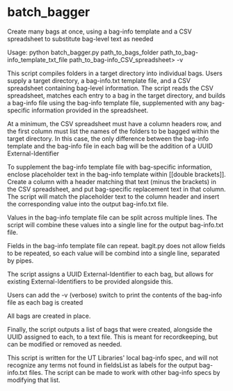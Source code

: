 # batch_bagger
Create many bags at once, using a bag-info template and a CSV spreadsheet to substitute bag-level text as needed

Usage: python batch_bagger.py path_to_bags_folder path_to_bag-info_template_txt_file path_to_bag-info_CSV_spreadsheet> -v

This script compiles folders in a target directory into individual bags. Users supply a target directory, a bag-info.txt template file, and a CSV spreadsheet containing bag-level information. The script reads the CSV spreadsheet, matches each entry to a bag in the target directory, and builds a bag-info file using the bag-info template file, supplemented with any bag-specific information provided in the spreadsheet.

At a minimum, the CSV spreadsheet must have a column headers row, and the first column must list the names of the folders to be bagged within the target directory. In this case, the only difference between the bag-info template and the bag-info file in each bag will be the addition of a UUID External-Identifier

To supplement the bag-info template file with bag-specific information, enclose placeholder text in the bag-info template within [[double brackets]]. Create a column with a header matching that text (minus the brackets) in the CSV spreadsheet, and put bag-specific replacement text in that column. The script will match the placeholder text to the column header and insert the corresponding value into the output bag-info.txt file.

Values in the bag-info template file can be split across multiple lines. The script will combine these values into a single line for the output bag-info.txt file.

Fields in the bag-info template file can repeat. bagit.py does not allow fields to be repeated, so each value will be combind into a single line, separated by pipes.

The script assigns a UUID External-Identifier to each bag, but allows for existing External-Identifiers to be provided alongside this.

Users can add the -v (verbose) switch to print the contents of the bag-info file as each bag is created

All bags are created in place.

Finally, the script outputs a list of bags that were created, alongside the UUID assigned to each, to a text file. This is meant for recordkeeping, but can be modified or removed as needed.

This script is written for the UT Libraries' local bag-info spec, and will not recognize any terms not found in fieldsList as labels for the output bag-info.txt files. The script can be made to work with other bag-info specs by modifying that list.
